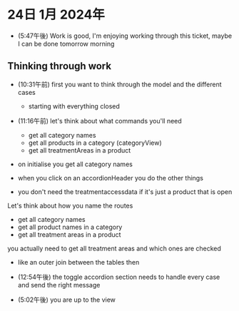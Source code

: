 # 24日 1月 2024年
- (5:47午後) Work is good, I'm enjoying working through this ticket, maybe I can be done tomorrow morning



## Thinking through work
- (10:31午前) first you want to think through the model and the different cases
  - starting with everything closed
- (11:16午前) let's think about what commands you'll need
  - get all category names
  - get all products in a category (categoryView)
  - get all treatmentAreas in a product

- on initialise you get all category names
- when you click on an accordionHeader you do the other things
- you don't need the treatmentaccessdata if it's just a product that is open


Let's think about how you name the routes
- get all category names
- get all product names in a category
- get all treatment areas in a product


you actually need to get all treatment areas and which ones are checked
- like an outer join between the tables then


- (12:54午後) the toggle accordion section needs to handle every case and send the right message
- (5:02午後) you are up to the view



